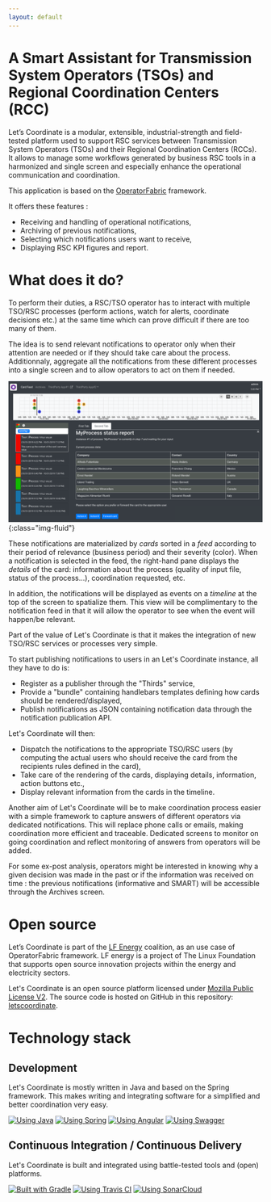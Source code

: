 ```yaml
---
layout: default
---
```


# A Smart Assistant for Transmission System Operators (TSOs) and Regional Coordination Centers (RCC)

Let’s Coordinate is a modular, extensible, industrial-strength and field-tested platform used to support RSC services between Transmission System Operators (TSOs) and their Regional Coordination Centers (RCCs). It allows to manage some workflows generated by business RSC tools in a harmonized and single screen and especially enhance the operational communication and coordination.

This application is based on the [OperatorFabric](https://opfab.github.io/) framework.

It offers these features :
* Receiving and handling of operational notifications,
* Archiving of previous notifications,
* Selecting which notifications users want to receive,
* Displaying RSC KPI figures and report.

# What does it do?

To perform their duties, a RSC/TSO operator has to interact with multiple TSO/RSC processes (perform actions, watch for alerts, coordinate decisions etc.) 
at the same time which can prove difficult if there are too many of them.

The idea is to send relevant notifications to operator only when their attention are needed or if they should take care about the process.
Additionnaly, aggregate all the notifications from these different processes into a single screen 
and to allow operators to act on them if needed.

![Feed screen layout](./assets/img/of_screenshots/feed_screenshot.png){:class="img-fluid"}

These notifications are materialized by *cards* sorted in a *feed* according to their period of relevance (business period) and their severity (color).
When a notification is selected in the feed, the right-hand pane displays the *details* of the card: information about the process 
(quality of input file, status of the process...), coordination requested, etc.

In addition, the notifications will be displayed as events on a *timeline* at the top of the screen to spatialize them.
This view will be complimentary to the notification feed in that it will allow the operator to see when the event will happen/be relevant.

Part of the value of Let's Coordinate is that it makes the integration of new TSO/RSC services or processes very simple.

To start publishing notifications to users in an Let's Coordinate instance, all they have to do is:

* Register as a publisher through the "Thirds" service,
* Provide a "bundle" containing handlebars templates defining how cards should be rendered/displayed,
* Publish notifications as JSON containing notification data through the notification publication API.

Let's Coordinate will then:

* Dispatch the notifications to the appropriate TSO/RSC users (by computing the actual users who should receive the card from the recipients rules defined in the card),
* Take care of the rendering of the cards, displaying details, information, action buttons etc.,
* Display relevant information from the cards in the timeline.

Another aim of Let's Coordinate will be to make coordination process easier with a simple framework to capture answers of different operators via dedicated notifications.
This will replace phone calls or emails, making coordination more efficient and traceable.
Dedicated screens to monitor on going coordination and reflect monitoring of answers from operators will be added.

For some ex-post analysis, operators might be interested in knowing why a given decision was made in the past or if the information was received on time : the previous notifications (informative and SMART) will be accessible through the Archives screen.

# Open source

Let’s Coordinate is part of the [LF Energy](https://www.lfenergy.org/) coalition, as an use case of OperatorFabric framework. 
LF energy is a project of The Linux Foundation that supports open source innovation projects within the energy and electricity sectors.

Let's Coordinate is an open source platform licensed under [Mozilla Public License V2](https://www.mozilla.org/en-US/MPL/2.0/). 
The source code is hosted on GitHub in this repository: [letscoordinate](https://github.com/opfab/letscoordinate).

# Technology stack

## Development
Let's Coordinate is mostly written in Java and based on the Spring framework. 
This makes writing and integrating software for a simplified and better coordination very easy.

[![Using Java](https://img.shields.io/badge/Using-Java-%237473C0.svg?style=for-the-badge)]() 
[![Using Spring](https://img.shields.io/badge/Using-Spring-%236db33f.svg?style=for-the-badge)](https://spring.io/) 
[![Using Angular](https://img.shields.io/badge/Using-Angular-%237473C0.svg?style=for-the-badge)](https://angular.io/)
[![Using Swagger](https://img.shields.io/badge/Using-Swagger-%237473C0.svg?style=for-the-badge)](https://swagger.io/)

## Continuous Integration / Continuous Delivery
Let's Coordinate is built and integrated using battle-tested tools and (open) platforms. 

[![Built with Gradle](https://img.shields.io/badge/Built%20with-Gradle-%23410099.svg?style=for-the-badge)](https://gradle.org/)
[![Using Travis CI](https://img.shields.io/badge/Using-Travis%20CI-%23FF647D.svg?style=for-the-badge)](https://travis-ci.org/letscoordinate/letscoordinate-core)
[![Using SonarCloud](https://img.shields.io/badge/Using-SonarCloud-%23FF647D.svg?style=for-the-badge)](https://sonarcloud.io/dashboard?id=org.lfenergy.letscoordinate%3Aletscoordinate-core)
